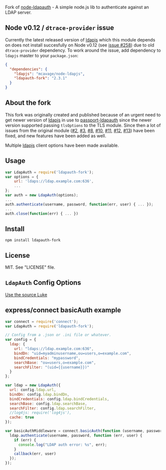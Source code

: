 Fork of [node-ldapauth](https://github.com/trentm/node-ldapauth) - A simple node.js lib to authenticate against an LDAP server.

## Node v0.12 / `dtrace-provider` issue

Currently the latest released version of [ldapjs](https://github.com/mcavage/node-ldapjs) which this module depends on does not install succesfully on Node v0.12 (see [issue #258](https://github.com/mcavage/node-ldapjs/issues/258)) due to old `dtrace-provider` dependency. To work around the issue, add dependency to `ldapjs` master to your `package.json`:

```json
{
  "dependencies": {
    "ldapjs": "mcavage/node-ldapjs",
    "ldapauth-fork": "2.3.1"
  }
}
```

## About the fork

This fork was originally created and published because of an urgent need to get newer version of [ldapjs](http://ldapjs.org/) in use to [passport-ldapauth](https://github.com/vesse/passport-ldapauth) since the newer version supported passing `tlsOptions` to the TLS module. Since then a lot of issues from the original module ([#2](https://github.com/trentm/node-ldapauth/issues/2), [#3](https://github.com/trentm/node-ldapauth/issues/3), [#8](https://github.com/trentm/node-ldapauth/issues/8), [#10](https://github.com/trentm/node-ldapauth/issues/10), [#11](https://github.com/trentm/node-ldapauth/issues/11), [#12](https://github.com/trentm/node-ldapauth/issues/12), [#13](https://github.com/trentm/node-ldapauth/pull/13)) have been fixed, and new features have been added as well.

Multiple [ldapjs](http://ldapjs.org/) client options have been made available.

## Usage

```javascript
var LdapAuth = require('ldapauth-fork');
var options = {
    url: 'ldaps://ldap.example.com:636',
    ...
};
var auth = new LdapAuth(options);
...
auth.authenticate(username, password, function(err, user) { ... });
...
auth.close(function(err) { ... })
```

## Install

    npm install ldapauth-fork


## License

MIT. See "LICENSE" file.


## `LdapAuth` Config Options

[Use the source Luke](https://github.com/vesse/node-ldapauth-fork/blob/master/lib/ldapauth.js#L25-93)


## express/connect basicAuth example

```javascript
var connect = require('connect');
var LdapAuth = require('ldapauth-fork');

// Config from a .json or .ini file or whatever.
var config = {
  ldap: {
    url: "ldaps://ldap.example.com:636",
    bindDn: "uid=myadminusername,ou=users,o=example.com",
    bindCredentials: "mypassword",
    searchBase: "ou=users,o=example.com",
    searchFilter: "(uid={{username}})"
  }
};

var ldap = new LdapAuth({
  url: config.ldap.url,
  bindDn: config.ldap.bindDn,
  bindCredentials: config.ldap.bindCredentials,
  searchBase: config.ldap.searchBase,
  searchFilter: config.ldap.searchFilter,
  //log4js: require('log4js'),
  cache: true
});

var basicAuthMiddleware = connect.basicAuth(function (username, password, callback) {
  ldap.authenticate(username, password, function (err, user) {
    if (err) {
      console.log("LDAP auth error: %s", err);
    }
    callback(err, user)
  });
});
```
